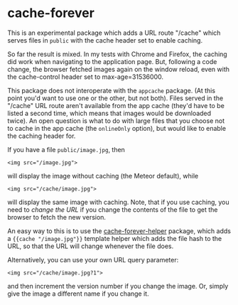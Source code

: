 # cache-forever

This is an experimental package which adds a URL route "/cache" which
serves files in `public` with the cache header set to enable caching.

So far the result is mixed.  In my tests with Chrome and Firefox, the
caching did work when navigating to the application page.  But,
following a code change, the browser fetched images again on the
window reload, even with the cache-control header set to
max-age=31536000.

This package does not interoperate with the `appcache` package.  (At
this point you'd want to use one or the other, but not both).  Files
served in the "/cache" URL route aren't available from the app cache
(they'd have to be listed a second time, which means that images would
be downloaded twice).  An open question is what to do with large
files that you choose not to cache in the app cache (the `onlineOnly`
option), but would like to enable the caching header for.

If you have a file `public/image.jpg`, then

    <img src="/image.jpg">

will display the image without caching (the Meteor default), while

    <img src="/cache/image.jpg">

will display the same image with caching.  Note, that if you use
caching, you need to *change the URL* if you change the contents of
the file to get the browser to fetch the new version.

An easy way to this is to use the
[cache-forever-helper](https://github.com/awwx/meteor-cache-forever-helper#readme)
package, which adds a `{{cache "/image.jpg"}}` template helper which adds the
file hash to the URL, so that the URL will change whenever the file does.

Alternatively, you can use your own URL query parameter:

    <img src="/cache/image.jpg?1">

and then increment the version number if you change the image.  Or,
simply give the image a different name if you change it.
